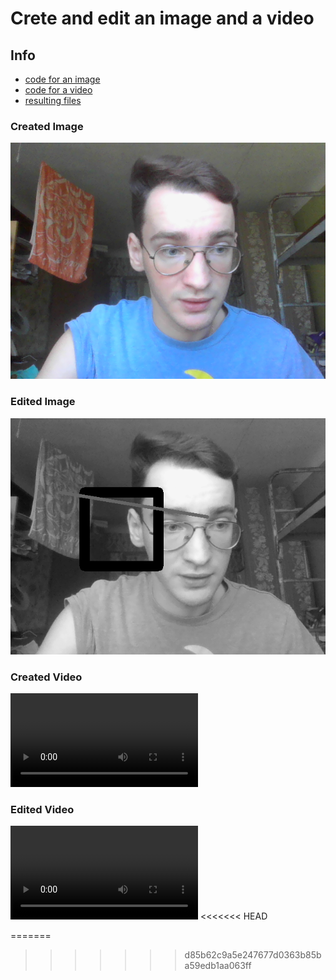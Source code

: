 # Crete and edit an image and a video
## Info
- [code for an image](lab2/image_main.py) 
- [code for a video](lab2/video.py) 
- [resulting files](lab2/files) 

### Created Image
![picture](https://github.com/bateikoEd/object_recognition/blob/master/Lab1/lab2/files/webcam.png)

### Edited Image
![picture](https://github.com/bateikoEd/object_recognition/blob/master/Lab1/lab2/files/webcam_result.png)

### Created Video
![Watch the video](https://github.com/bateikoEd/object_recognition/blob/master/Lab1/lab2/files/output.avi)

### Edited Video
![Watch the video](https://github.com/bateikoEd/object_recognition/blob/master/Lab1/lab2/files/output_edited.avi)
<<<<<<< HEAD

=======
>>>>>>> d85b62c9a5e247677d0363b85ba59edb1aa063ff
